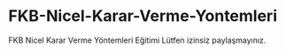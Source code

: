 # FKB-Nicel-Karar-Verme-Yontemleri
FKB Nicel Karar Verme Yöntemleri Eğitimi
Lütfen izinsiz paylaşmayınız.
